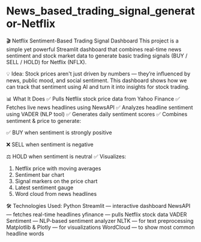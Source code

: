 ﻿# News_based_trading_signal_generator-Netflix
🎬 Netflix Sentiment-Based Trading Signal Dashboard
This project is a simple yet powerful Streamlit dashboard that combines real-time news sentiment and stock market data to generate basic trading signals (BUY / SELL / HOLD) for Netflix (NFLX).

💡 Idea: Stock prices aren't just driven by numbers — they’re influenced by news, public mood, and social sentiment.
This dashboard shows how we can track that sentiment using AI and turn it into insights for stock trading.

📊 What It Does
✅ Pulls Netflix stock price data from Yahoo Finance
✅ Fetches live news headlines using NewsAPI
✅ Analyzes headline sentiment using VADER (NLP tool)
✅ Generates daily sentiment scores
✅ Combines sentiment & price to generate:

✅ BUY when sentiment is strongly positive

❌ SELL when sentiment is negative

⚖️ HOLD when sentiment is neutral
✅ Visualizes:

1. Netflix price with moving averages
2. Sentiment bar chart
3. Signal markers on the price chart
4. Latest sentiment gauge
5. Word cloud from news headlines

🛠️ Technologies Used: 
Python
Streamlit — interactive dashboard
NewsAPI — fetches real-time headlines
yfinance — pulls Netflix stock data
VADER Sentiment — NLP-based sentiment analyzer
NLTK — for text preprocessing
Matplotlib & Plotly — for visualizations
WordCloud — to show most common headline words

